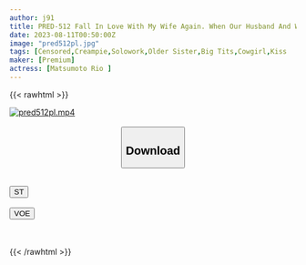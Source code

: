 ```yaml
---
author: j91
title: PRED-512 Fall In Love With My Wife Again. When Our Husband And Wife Had Sex For The First Time In A Long Time... After All, We Had Great Body Compatibility And We Asked For Creampies Over And Over Again... Riho Matsumoto
date: 2023-08-11T00:50:00Z
image: "pred512pl.jpg"
tags: [Censored,Creampie,Solowork,Older Sister,Big Tits,Cowgirl,Kiss	 ]
maker: [Premium]
actress: [Matsumoto Rio ]
---
```



{{< rawhtml >}}

<div class="video" data-videoid="8OmYlD4zWoSoBJ1">
    <a href="javascript:;">
        <img src="https://my.j91.asia/posts/pred512pl/pred512pl.jpg" width="WIDTH" height="HEIGHT" alt="pred512pl.mp4" loading="lazy">
    </a>
</div>

<script type="text/javascript" src="https://j91.asia/asset/on-demand-st.js"></script>

<br>
  <link rel="stylesheet" href="https://j91.asia/asset/bs5.css">
  
  <center>
  <button class="btn btn-primary" type="button" data-bs-toggle="collapse" data-bs-target=".multi-collapse" aria-expanded="false" aria-controls="multiCollapseExample1 multiCollapseExample2"><h2>Download</h2></button></center>
</p>
<div class="row">
  <div class="col">
    <div class="collapse multi-collapse" id="multiCollapseExample1">
      <div class="card card-body">
	      	      <br>
<div class="buttons">  
<a href="https://streamtape.to/v/8OmYlD4zWoSoBJ1"><button class="btn-hover color-3"><i class="fa fa-download"></i> ST</button></a></div>
    </div>
  </div>
</div>
  <div class="col">
    <div class="collapse multi-collapse" id="multiCollapseExample2">
      <div class="card card-body">
	      <br>
<div class="buttons">
    <a href="https://voe.sx/p6nrxsxogpfm"><button class="btn-hover color-9"><i class="fa fa-download"></i> VOE</button></a></div>
<br><br>
      </div>
    </div>
  </div>
</div>

{{< /rawhtml >}}